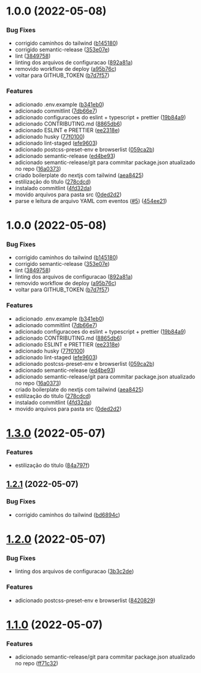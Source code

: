# 1.0.0 (2022-05-08)


### Bug Fixes

* corrigido caminhos do tailwind ([b145180](https://github.com/1mamute/gigs/commit/b145180f47dd59a3ff5e3e8a5cf6aaa6bf92c910))
* corrigido semantic-release ([353e07e](https://github.com/1mamute/gigs/commit/353e07ec3f3f3b5eef831ba51665b160b295ffdb))
* lint ([3849758](https://github.com/1mamute/gigs/commit/3849758c0b2e2a538f896f51cb5c8a39524b57d2))
* linting dos arquivos de configuracao ([892a81a](https://github.com/1mamute/gigs/commit/892a81a0a81126415b784334c22c69915926444a))
* removido workflow de deploy ([a95b76c](https://github.com/1mamute/gigs/commit/a95b76c99fe01b04aa6bcb00930337ca0d4308cb))
* voltar para GITHUB_TOKEN ([b7d7f57](https://github.com/1mamute/gigs/commit/b7d7f57171cd4f13e7084c89cb9274a3467114ce))


### Features

* adicionado .env.example ([b341eb0](https://github.com/1mamute/gigs/commit/b341eb094ddb1c42b13480927aed093fe119de7d))
* adicionado commitlint ([7db66e7](https://github.com/1mamute/gigs/commit/7db66e75e5850524b7500cf197e3d6ccc302492f))
* adicionado configuracoes do eslint + typescript + prettier ([19b84a9](https://github.com/1mamute/gigs/commit/19b84a9db63938afb4f0f5bec714fdcab4fee581))
* adicionado CONTRIBUTING.md ([8865db6](https://github.com/1mamute/gigs/commit/8865db6c49b70c3b7edf9a3420fa0fb472d6654f))
* adicionado ESLINT e PRETTIER ([ee2318e](https://github.com/1mamute/gigs/commit/ee2318e193efed23f856e7bee73c6fd636c7f6f3))
* adicionado husky ([77f0100](https://github.com/1mamute/gigs/commit/77f01000f8fd28d0819a0eaf8c40e8887465a50c))
* adicionado lint-staged ([efe9603](https://github.com/1mamute/gigs/commit/efe96039b277a732243d38a16343e8a21db3d06a))
* adicionado postcss-preset-env e browserlist ([059ca2b](https://github.com/1mamute/gigs/commit/059ca2b5ca4d8a51cad7cfbc07acc60cde4b50a1))
* adicionado semantic-release ([ed4be93](https://github.com/1mamute/gigs/commit/ed4be933e36661fce08fc297e5a09d48b7c18821))
* adicionado semantic-release/git para commitar package.json atualizado no repo ([16a0373](https://github.com/1mamute/gigs/commit/16a03731d5cdba8613b82084f8c9dfc852f7c619))
* criado boilerplate do nextjs com tailwind ([aea8425](https://github.com/1mamute/gigs/commit/aea84252aa12625522e7ac53405dc9c27c63b883))
* estilização do titulo ([278cdcd](https://github.com/1mamute/gigs/commit/278cdcd99b0ed3418c9529a8256abe536a0ef113))
* instalado commitlint ([4fd32da](https://github.com/1mamute/gigs/commit/4fd32da9f0d78345bfaad59abe14ea442128467b))
* movido arquivos para pasta src ([0ded2d2](https://github.com/1mamute/gigs/commit/0ded2d27cad7d1ba4e8a8391303e4a1bc4d7e711))
* parse e leitura de arquivo YAML com eventos ([#5](https://github.com/1mamute/gigs/issues/5)) ([454ee21](https://github.com/1mamute/gigs/commit/454ee2103155eaa449f45aa9655b7e834fadb7f0))

# 1.0.0 (2022-05-08)


### Bug Fixes

* corrigido caminhos do tailwind ([b145180](https://github.com/1mamute/gigs/commit/b145180f47dd59a3ff5e3e8a5cf6aaa6bf92c910))
* corrigido semantic-release ([353e07e](https://github.com/1mamute/gigs/commit/353e07ec3f3f3b5eef831ba51665b160b295ffdb))
* lint ([3849758](https://github.com/1mamute/gigs/commit/3849758c0b2e2a538f896f51cb5c8a39524b57d2))
* linting dos arquivos de configuracao ([892a81a](https://github.com/1mamute/gigs/commit/892a81a0a81126415b784334c22c69915926444a))
* removido workflow de deploy ([a95b76c](https://github.com/1mamute/gigs/commit/a95b76c99fe01b04aa6bcb00930337ca0d4308cb))
* voltar para GITHUB_TOKEN ([b7d7f57](https://github.com/1mamute/gigs/commit/b7d7f57171cd4f13e7084c89cb9274a3467114ce))


### Features

* adicionado .env.example ([b341eb0](https://github.com/1mamute/gigs/commit/b341eb094ddb1c42b13480927aed093fe119de7d))
* adicionado commitlint ([7db66e7](https://github.com/1mamute/gigs/commit/7db66e75e5850524b7500cf197e3d6ccc302492f))
* adicionado configuracoes do eslint + typescript + prettier ([19b84a9](https://github.com/1mamute/gigs/commit/19b84a9db63938afb4f0f5bec714fdcab4fee581))
* adicionado CONTRIBUTING.md ([8865db6](https://github.com/1mamute/gigs/commit/8865db6c49b70c3b7edf9a3420fa0fb472d6654f))
* adicionado ESLINT e PRETTIER ([ee2318e](https://github.com/1mamute/gigs/commit/ee2318e193efed23f856e7bee73c6fd636c7f6f3))
* adicionado husky ([77f0100](https://github.com/1mamute/gigs/commit/77f01000f8fd28d0819a0eaf8c40e8887465a50c))
* adicionado lint-staged ([efe9603](https://github.com/1mamute/gigs/commit/efe96039b277a732243d38a16343e8a21db3d06a))
* adicionado postcss-preset-env e browserlist ([059ca2b](https://github.com/1mamute/gigs/commit/059ca2b5ca4d8a51cad7cfbc07acc60cde4b50a1))
* adicionado semantic-release ([ed4be93](https://github.com/1mamute/gigs/commit/ed4be933e36661fce08fc297e5a09d48b7c18821))
* adicionado semantic-release/git para commitar package.json atualizado no repo ([16a0373](https://github.com/1mamute/gigs/commit/16a03731d5cdba8613b82084f8c9dfc852f7c619))
* criado boilerplate do nextjs com tailwind ([aea8425](https://github.com/1mamute/gigs/commit/aea84252aa12625522e7ac53405dc9c27c63b883))
* estilização do titulo ([278cdcd](https://github.com/1mamute/gigs/commit/278cdcd99b0ed3418c9529a8256abe536a0ef113))
* instalado commitlint ([4fd32da](https://github.com/1mamute/gigs/commit/4fd32da9f0d78345bfaad59abe14ea442128467b))
* movido arquivos para pasta src ([0ded2d2](https://github.com/1mamute/gigs/commit/0ded2d27cad7d1ba4e8a8391303e4a1bc4d7e711))

# [1.3.0](https://github.com/1mamute/gigs/compare/v1.2.1...v1.3.0) (2022-05-07)


### Features

* estilização do titulo ([84a797f](https://github.com/1mamute/gigs/commit/84a797fce8ef0176fc625026e37a6da612844db9))

## [1.2.1](https://github.com/1mamute/gigs/compare/v1.2.0...v1.2.1) (2022-05-07)


### Bug Fixes

* corrigido caminhos do tailwind ([bd6894c](https://github.com/1mamute/gigs/commit/bd6894c36b1ef5c9c1cd8ed1fdb1cf841e5adc4f))

# [1.2.0](https://github.com/1mamute/gigs/compare/v1.1.0...v1.2.0) (2022-05-07)


### Bug Fixes

* linting dos arquivos de configuracao ([3b3c2de](https://github.com/1mamute/gigs/commit/3b3c2def25830d826b39243d5d1ca4c5f33d769d))


### Features

* adicionado postcss-preset-env e browserlist ([8420829](https://github.com/1mamute/gigs/commit/8420829087bb81d2a7d25ace98ca09170312b680))

# [1.1.0](https://github.com/1mamute/gigs/compare/v1.0.0...v1.1.0) (2022-05-07)


### Features

* adicionado semantic-release/git para commitar package.json atualizado no repo ([ff71c32](https://github.com/1mamute/gigs/commit/ff71c32e34211cadc1ca6f18415eae09537dc9ce))
